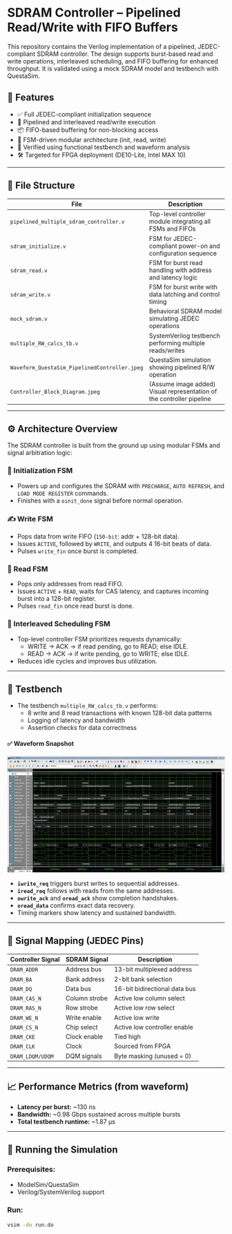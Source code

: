 # SDRAM Controller – Pipelined Read/Write with FIFO Buffers

This repository contains the Verilog implementation of a pipelined, JEDEC-compliant SDRAM controller. The design supports burst-based read and write operations, interleaved scheduling, and FIFO buffering for enhanced throughput. It is validated using a mock SDRAM model and testbench with QuestaSim.

## 📌 Features

- ✅ Full JEDEC-compliant initialization sequence
- 🔁 Pipelined and interleaved read/write execution
- 📦 FIFO-based buffering for non-blocking access
- 🎯 FSM-driven modular architecture (init, read, write)
- 🧪 Verified using functional testbench and waveform analysis
- 🛠️ Targeted for FPGA deployment (DE10-Lite, Intel MAX 10)

---

## 📁 File Structure

| File                          | Description                                                  |
|-------------------------------|--------------------------------------------------------------|
| `pipelined_multiple_sdram_controller.v` | Top-level controller module integrating all FSMs and FIFOs |
| `sdram_initialize.v`          | FSM for JEDEC-compliant power-on and configuration sequence |
| `sdram_read.v`                | FSM for burst read handling with address and latency logic   |
| `sdram_write.v`               | FSM for burst write with data latching and control timing    |
| `mock_sdram.v`                | Behavioral SDRAM model simulating JEDEC operations           |
| `multiple_RW_calcs_tb.v`      | SystemVerilog testbench performing multiple reads/writes     |
| `Waveform_QuestaSim_PipelinedController.jpeg` | QuestaSim simulation showing pipelined R/W operation    |
| `Controller_Block_Diagram.jpeg` | (Assume image added) Visual representation of the controller pipeline |

---

## ⚙️ Architecture Overview

The SDRAM controller is built from the ground up using modular FSMs and signal arbitration logic:

### 🧩 Initialization FSM
- Powers up and configures the SDRAM with `PRECHARGE`, `AUTO REFRESH`, and `LOAD MODE REGISTER` commands.
- Finishes with a `oinit_done` signal before normal operation.

### ✍️ Write FSM
- Pops data from write FIFO (`150-bit`: addr + 128-bit data).
- Issues `ACTIVE`, followed by `WRITE`, and outputs 4 16-bit beats of data.
- Pulses `write_fin` once burst is completed.

### 📖 Read FSM
- Pops only addresses from read FIFO.
- Issues `ACTIVE` + `READ`, waits for CAS latency, and captures incoming burst into a 128-bit register.
- Pulses `read_fin` once read burst is done.

### 🔄 Interleaved Scheduling FSM
- Top-level controller FSM prioritizes requests dynamically:
  - WRITE → ACK → if read pending, go to READ; else IDLE.
  - READ → ACK → if write pending, go to WRITE; else IDLE.
- Reduces idle cycles and improves bus utilization.

---

## 🧪 Testbench

- The testbench `multiple_RW_calcs_tb.v` performs:
  - 8 write and 8 read transactions with known 128-bit data patterns
  - Logging of latency and bandwidth
  - Assertion checks for data correctness

#### ✅ Waveform Snapshot

![Waveform Simulation](Images/Waveform_QuestaSim_PipelinedController.jpeg)

- **`iwrite_req`** triggers burst writes to sequential addresses.
- **`iread_req`** follows with reads from the same addresses.
- **`owrite_ack`** and **`oread_ack`** show completion handshakes.
- **`oread_data`** confirms exact data recovery.
- Timing markers show latency and sustained bandwidth.

---

## 🔌 Signal Mapping (JEDEC Pins)

| Controller Signal | SDRAM Signal | Description                             |
|------------------|--------------|-----------------------------------------|
| `DRAM_ADDR`      | Address bus  | 13-bit multiplexed address              |
| `DRAM_BA`        | Bank address | 2-bit bank selection                    |
| `DRAM_DQ`        | Data bus     | 16-bit bidirectional data bus           |
| `DRAM_CAS_N`     | Column strobe| Active low column select                |
| `DRAM_RAS_N`     | Row strobe   | Active low row select                   |
| `DRAM_WE_N`      | Write enable | Active low write                        |
| `DRAM_CS_N`      | Chip select  | Active low controller enable            |
| `DRAM_CKE`       | Clock enable | Tied high                               |
| `DRAM_CLK`       | Clock        | Sourced from FPGA                       |
| `DRAM_LDQM/UDQM` | DQM signals  | Byte masking (unused = 0)               |

---

## 📈 Performance Metrics (from waveform)

- **Latency per burst:** ~130 ns
- **Bandwidth:** ~0.98 Gbps sustained across multiple bursts
- **Total testbench runtime:** ~1.87 µs

---

## 🚀 Running the Simulation

### Prerequisites:
- ModelSim/QuestaSim
- Verilog/SystemVerilog support

### Run:
```sh
vsim -do run.do
